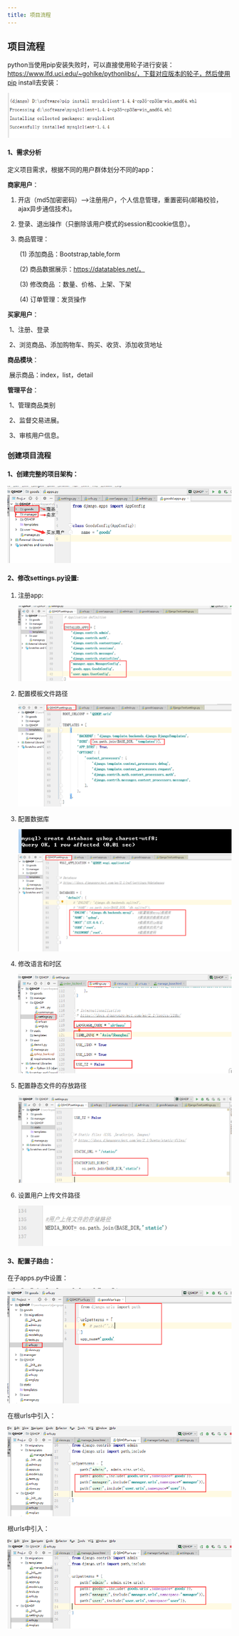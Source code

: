 ```yaml
---
title: 项目流程
---
```


## 项目流程

python当使用pip安装失败时，可以直接使用轮子进行安装：https://www.lfd.uci.edu/~gohlke/pythonlibs/，下载对应版本的轮子，然后使用pip install去安装：

<img src='image/1573959954875.png'>

#### 1、需求分析

定义项目需求，根据不同的用户群体划分不同的app：

**商家用户**：

1. 开店（md5加密密码）——>注册用户，个人信息管理，重置密码(邮箱校验，ajax异步通信技术)。

2. 登录、退出操作（只删除该用户模式的session和cookie信息）。

3. 商品管理：

    ​			(1) 添加商品：Bootstrap,table,form

    ​			(2) 商品数据展示：https://datatables.net/。

    ​			(3) 修改商品 ：数量、价格、上架、下架
    
    ​			(4) 订单管理：发货操作

**买家用户**：

​	1、注册、登录

​	2、浏览商品、添加购物车、购买、收货、添加收货地址

**商品模块**：

​	展示商品：index，list，detail

**管理平台**：

​	1、管理商品类别

​	2、监督交易进展。

​	3、审核用户信息。



### 创建项目流程

#### 1、创建完整的项目架构：

<img src='./image/1573957533755.png'>

#### 2、修改settings.py设置:

1. 注册app:

    <img src='./image/1573958354852.png'>

2. 配置模板文件路径

    <img src='./image/1573958456663.png'>

3. 配置数据库

    <img src='image/1573958630341.png'>

    <img src='image/1573958848572.png'>

4. 修改语言和时区

    <img src="image/1578116571583.png">

5. 配置静态文件的存放路径

    <img src='image/1573959400145.png'>

6. 设置用户上传文件路径

    <img src="image/wps1.jpg">

    

      


#### 3、配置子路由：

在子apps.py中设置：

<img src= 'image/1573960725613.png'>



在根urls中引入：

![1573962954591](image/1573962954591.png)

根urls中引入：

![1573962954591](image/1573962954591.png)

